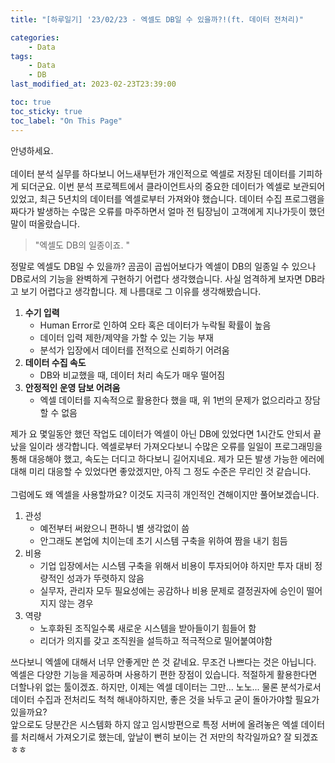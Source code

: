 ```yaml
---
title: "[하루일기] '23/02/23 - 엑셀도 DB일 수 있을까?!(ft. 데이터 전처리)"

categories:
    - Data
tags:
    - Data
    - DB
last_modified_at: 2023-02-23T23:39:00

toc: true
toc_sticky: true
toc_label: "On This Page"
---
```


안녕하세요.<br><br>
데이터 분석 실무를 하다보니 어느새부턴가 개인적으로 엑셀로 저장된 데이터를 기피하게 되더군요. 이번 분석 프로젝트에서 클라이언트사의 중요한 데이터가 엑셀로 보관되어 있었고,
최근 5년치의 데이터를 엑셀로부터 가져와야 했습니다. 데이터 수집 프로그램을 짜다가 발생하는 수많은 오류를 마주하면서 얼마 전 팀장님이 고객에게 지나가듯이 했던 말이 떠올랐습니다.
> "엑셀도 DB의 일종이죠. "<br>

정말로 엑셀도 DB일 수 있을까? 곰곰이 곱씹어보다가 엑셀이 DB의 일종일 수 있으나 DB로서의 기능을 완벽하게 구현하기 어렵다 생각했습니다. 사실 엄격하게 보자면 DB라고 보기 어렵다고 생각합니다.
제 나름대로 그 이유를 생각해봤습니다. <br>
1. **수기 입력**
    - Human Error로 인하여 오타 혹은 데이터가 누락될 확률이 높음
    - 데이터 입력 제한/제약을 가할 수 있는 기능 부재
    - 분석가 입장에서 데이터를 전적으로 신뢰하기 어려움
2. **데이터 수집 속도**
    - DB와 비교했을 때, 데이터 처리 속도가 매우 떨어짐
3. **안정적인 운영 담보 어려움**
    - 엑셀 데이터를 지속적으로 활용한다 했을 때, 위 1번의 문제가 없으리라고 장담할 수 없음

제가 요 몇일동안 했던 작업도 데이터가 엑셀이 아닌 DB에 있었다면 1시간도 안되서 끝났을 일이라 생각합니다. 엑셀로부터 가져오다보니 수많은 오류를 일일이 프로그래밍을 통해 대응해야 했고,
속도는 더디고 하다보니 길어지네요. 제가 모든 발생 가능한 에러에 대해 미리 대응할 수 있었다면 좋았겠지만, 아직 그 정도 수준은 무리인 것 같습니다. <br><br>
그럼에도 왜 엑셀을 사용할까요? 이것도 지극히 개인적인 견해이지만 풀어보겠습니다.

1. 관성
    - 예전부터 써왔으니 편하니 별 생각없이 씀
    - 안그래도 본업에 치이는데 초기 시스템 구축을 위하여 짬을 내기 힘듬
2. 비용
    - 기업 입장에서는 시스템 구축을 위해서 비용이 투자되어야 하지만 투자 대비 정량적인 성과가 뚜렷하지 않음
    - 실무자, 관리자 모두 필요성에는 공감하나 비용 문제로 결정권자에 승인이 떨어지지 않는 경우
3. 역량
    - 노후화된 조직일수록 새로운 시스템을 받아들이기 힘들어 함
    - 리더가 의지를 갖고 조직원을 설득하고 적극적으로 밀어붙여야함

쓰다보니 엑셀에 대해서 너무 안좋게만 쓴 것 같네요. 무조건 나쁘다는 것은 아닙니다. 엑셀은 다양한 기능을 제공하며 사용하기 편한 장점이 있습니다. 적절하게 활용한다면 더할나위 없는 툴이겠죠.
하지만, 이제는 엑셀 데이터는 그만... 노노... 물론 분석가로서 데이터 수집과 전처리도 척척 해내야하지만, 좋은 것을 놔두고 굳이 돌아가야할 필요가 있을까요?<br>
앞으로도 당분간은 시스템화 하지 않고 임시방편으로 특정 서버에 올려놓은 엑셀 데이터를 처리해서 가져오기로 했는데, 앞날이 뻔히 보이는 건 저만의 착각일까요? 잘 되겠죠ㅎㅎ
